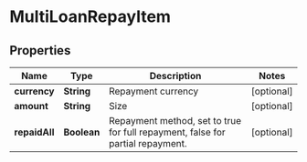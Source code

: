 

# MultiLoanRepayItem

## Properties

Name | Type | Description | Notes
------------ | ------------- | ------------- | -------------
**currency** | **String** | Repayment currency |  [optional]
**amount** | **String** | Size |  [optional]
**repaidAll** | **Boolean** | Repayment method, set to true for full repayment, false for partial repayment. |  [optional]



